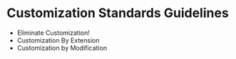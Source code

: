 # Customization Standards Guidelines

- Eliminate Customization!
- Customization By Extension
- Customization by Modification

<br>
